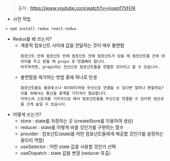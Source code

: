 > 출처 : https://www.youtube.com/watch?v=yjuwpf7VH74
- 사전 작업
```console
> npm install redux react-redux
``` 
- Redux를 왜 쓰는지?
  - 계층적 컴포넌트 사이에 값을 전달하는 것이 매우 불편함
    ```
    컴포넌트 안에 컴포넌트 안에 컴포넌트 안에 컴포넌트가 있을 때 컴포넌트들 간에 데이터를 주고 받을 때 props 로 연결해야 합니다. 
    비우하자면, props라는 전선으로 컴포넌트들을 연결한 것이라고 할 수 있습니다.
    ```   
  - 불편함을 제거하는 방법 중에 하나로 탄생
    ```
    컴포넌트들도 블루투스나 와이파이처럼 무선으로 연결할 수 있다면 얼마나 편할까요?    
    이를 위해서는 통신을 중계할 기지국이 필요합니다. 
    리덕스의 스토어를 기지국으로 해서 컴포넌트들을 무선으로 연결할 수 있다면 생산성을 크게 높일 수 있습니다. 
    ```   
- 어떻게 쓰는가?
  - store : state를 저장하는 곳 (createStore를 이용하여 생성)
  - reducer : state를 어떻게 바꿀 것인가를 구현하는 함수 
  - provider : 컴포넌트(state를 어떤 컴포넌트들에게 제공할 것인가를 설정하는 울타리 역할)
  - useSelector : 어떤 state 값을 사용할 것인가 선택
  - useDispatch : state 값을 변경 (reducer 호출)